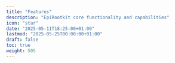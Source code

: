 ```yaml
---
title: "Features"
description: "EpiRootkit core functionality and capabilities"
icon: "star"
date: "2025-05-11T18:25:00+01:00"
lastmod: "2025-05-25T00:00:00+01:00"
draft: false
toc: true
weight: 505
---
```

